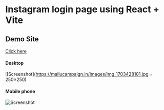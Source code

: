 # Instagram login page using React + Vite

## Demo Site

[ Click here ](https://instagramloginreact.netlify.app/)
#### Desktop 
![Screenshot](https://mallucampaign.in/images/img_1703428181.jpg = 250×250)
#### Mobile phone
![Screenshot](https://mallucampaign.in/images/img_1703430844.jpg)
